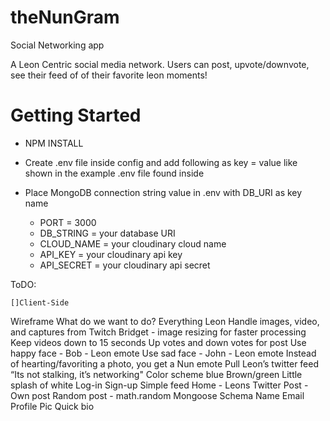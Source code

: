 # theNunGram

Social Networking app

A Leon Centric social media network. Users can post, upvote/downvote, see their feed of of their favorite leon moments!

# Getting Started

- NPM INSTALL
- Create .env file inside config and add following as key = value like shown in the example .env file found inside
- Place MongoDB connection string value in .env with DB_URI as key name

  - PORT = 3000
  - DB_STRING = your database URI
  - CLOUD_NAME = your cloudinary cloud name
  - API_KEY = your cloudinary api key
  - API_SECRET = your cloudinary api secret

ToDO:

    []Client-Side

Wireframe
What do we want to do?
Everything Leon
Handle images, video, and captures from Twitch
Bridget - image resizing for faster processing
Keep videos down to 15 seconds
Up votes and down votes for post
Use happy face - Bob - Leon emote
Use sad face - John - Leon emote
Instead of hearting/favoriting a photo, you get a Nun emote
Pull Leon’s twitter feed
“Its not stalking, it’s networking"
Color scheme
blue
Brown/green
Little splash of white
Log-in
Sign-up
Simple feed
Home - Leons Twitter
Post - Own post
Random post - math.random
Mongoose Schema
Name
Email
Profile Pic
Quick bio
